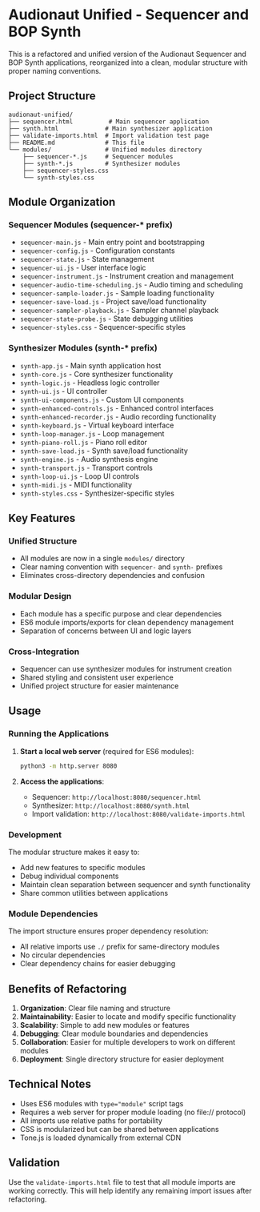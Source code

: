 # Audionaut Unified - Sequencer and BOP Synth

This is a refactored and unified version of the Audionaut Sequencer and BOP Synth applications, reorganized into a clean, modular structure with proper naming conventions.

## Project Structure

```
audionaut-unified/
├── sequencer.html          # Main sequencer application
├── synth.html             # Main synthesizer application
├── validate-imports.html  # Import validation test page
├── README.md              # This file
└── modules/               # Unified modules directory
    ├── sequencer-*.js     # Sequencer modules
    ├── synth-*.js         # Synthesizer modules
    ├── sequencer-styles.css
    └── synth-styles.css
```

## Module Organization

### Sequencer Modules (sequencer-* prefix)
- `sequencer-main.js` - Main entry point and bootstrapping
- `sequencer-config.js` - Configuration constants
- `sequencer-state.js` - State management
- `sequencer-ui.js` - User interface logic
- `sequencer-instrument.js` - Instrument creation and management
- `sequencer-audio-time-scheduling.js` - Audio timing and scheduling
- `sequencer-sample-loader.js` - Sample loading functionality
- `sequencer-save-load.js` - Project save/load functionality
- `sequencer-sampler-playback.js` - Sampler channel playback
- `sequencer-state-probe.js` - State debugging utilities
- `sequencer-styles.css` - Sequencer-specific styles

### Synthesizer Modules (synth-* prefix)
- `synth-app.js` - Main synth application host
- `synth-core.js` - Core synthesizer functionality
- `synth-logic.js` - Headless logic controller
- `synth-ui.js` - UI controller
- `synth-ui-components.js` - Custom UI components
- `synth-enhanced-controls.js` - Enhanced control interfaces
- `synth-enhanced-recorder.js` - Audio recording functionality
- `synth-keyboard.js` - Virtual keyboard interface
- `synth-loop-manager.js` - Loop management
- `synth-piano-roll.js` - Piano roll editor
- `synth-save-load.js` - Synth save/load functionality
- `synth-engine.js` - Audio synthesis engine
- `synth-transport.js` - Transport controls
- `synth-loop-ui.js` - Loop UI controls
- `synth-midi.js` - MIDI functionality
- `synth-styles.css` - Synthesizer-specific styles

## Key Features

### Unified Structure
- All modules are now in a single `modules/` directory
- Clear naming convention with `sequencer-` and `synth-` prefixes
- Eliminates cross-directory dependencies and confusion

### Modular Design
- Each module has a specific purpose and clear dependencies
- ES6 module imports/exports for clean dependency management
- Separation of concerns between UI and logic layers

### Cross-Integration
- Sequencer can use synthesizer modules for instrument creation
- Shared styling and consistent user experience
- Unified project structure for easier maintenance

## Usage

### Running the Applications

1. **Start a local web server** (required for ES6 modules):
   ```bash
   python3 -m http.server 8080
   ```

2. **Access the applications**:
   - Sequencer: `http://localhost:8080/sequencer.html`
   - Synthesizer: `http://localhost:8080/synth.html`
   - Import validation: `http://localhost:8080/validate-imports.html`

### Development

The modular structure makes it easy to:
- Add new features to specific modules
- Debug individual components
- Maintain clean separation between sequencer and synth functionality
- Share common utilities between applications

### Module Dependencies

The import structure ensures proper dependency resolution:
- All relative imports use `./` prefix for same-directory modules
- No circular dependencies
- Clear dependency chains for easier debugging

## Benefits of Refactoring

1. **Organization**: Clear file naming and structure
2. **Maintainability**: Easier to locate and modify specific functionality
3. **Scalability**: Simple to add new modules or features
4. **Debugging**: Clear module boundaries and dependencies
5. **Collaboration**: Easier for multiple developers to work on different modules
6. **Deployment**: Single directory structure for easier deployment

## Technical Notes

- Uses ES6 modules with `type="module"` script tags
- Requires a web server for proper module loading (no file:// protocol)
- All imports use relative paths for portability
- CSS is modularized but can be shared between applications
- Tone.js is loaded dynamically from external CDN

## Validation

Use the `validate-imports.html` file to test that all module imports are working correctly. This will help identify any remaining import issues after refactoring.

